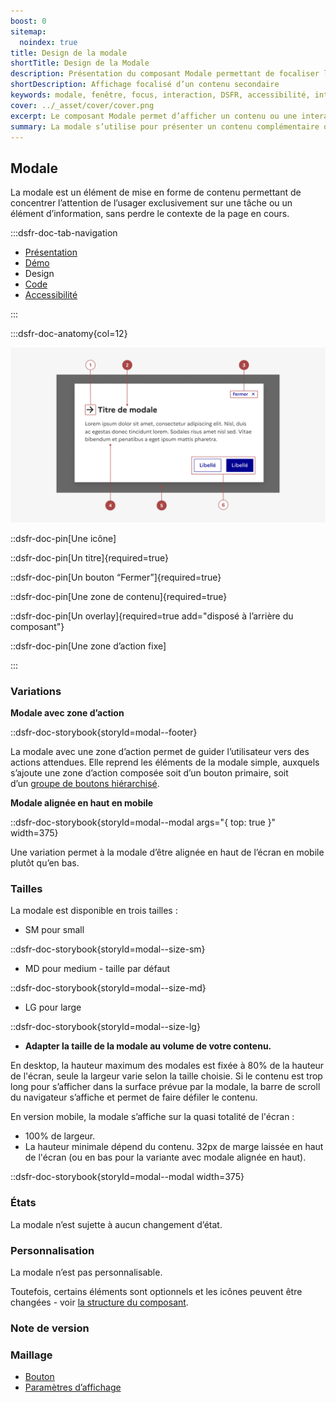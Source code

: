 ```yaml
---
boost: 0
sitemap:
  noindex: true
title: Design de la modale
shortTitle: Design de la Modale
description: Présentation du composant Modale permettant de focaliser l’attention de l’usager sur une tâche ou une information sans quitter la page.
shortDescription: Affichage focalisé d’un contenu secondaire
keywords: modale, fenêtre, focus, interaction, DSFR, accessibilité, interface, contenu secondaire
cover: ../_asset/cover/cover.png
excerpt: Le composant Modale permet d’afficher un contenu ou une interaction dans une fenêtre superposée à la page, bloquant le fond et recentrant l’attention de l’usager.
summary: La modale s’utilise pour présenter un contenu complémentaire ou une action simple sans sortir de la page en cours. Elle est conçue pour isoler une information importante tout en permettant de revenir au contexte initial en un clic. Non personnalisable, elle existe en plusieurs tailles, avec ou sans zone d’action, et respecte les standards d’accessibilité en figant l’arrière-plan lors de son affichage.
---
```


## Modale

La modale est un élément de mise en forme de contenu permettant de concentrer l’attention de l’usager exclusivement sur une tâche ou un élément d’information, sans perdre le contexte de la page en cours.

:::dsfr-doc-tab-navigation

- [Présentation](../index.md)
- [Démo](../demo/index.md)
- Design
- [Code](../code/index.md)
- [Accessibilité](../accessibility/index.md)

:::

:::dsfr-doc-anatomy{col=12}

![Anatomie du bouton](../_asset/anatomy/anatomy-1.png)

::dsfr-doc-pin[Une icône]

::dsfr-doc-pin[Un titre]{required=true}

::dsfr-doc-pin[Un bouton “Fermer”]{required=true}

::dsfr-doc-pin[Une zone de contenu]{required=true}

::dsfr-doc-pin[Un overlay]{required=true add="disposé à l’arrière du composant"}

::dsfr-doc-pin[Une zone d’action fixe]

:::

### Variations

**Modale avec zone d’action**

::dsfr-doc-storybook{storyId=modal--footer}

La modale avec une zone d’action permet de guider l’utilisateur vers des actions attendues. Elle reprend les éléments de la modale simple, auxquels s’ajoute une zone d’action composée soit d’un bouton primaire, soit d’un [groupe de boutons hiérarchisé](../../../../button/_part/doc/design/index.md#variations).

**Modale alignée en haut en mobile**

::dsfr-doc-storybook{storyId=modal--modal args="{ top: true }" width=375}

Une variation permet à la modale d’être alignée en haut de l’écran en mobile plutôt qu’en bas.

### Tailles

La modale est disponible en trois tailles :

- SM pour small

::dsfr-doc-storybook{storyId=modal--size-sm}

- MD pour medium - taille par défaut

::dsfr-doc-storybook{storyId=modal--size-md}

- LG pour large

::dsfr-doc-storybook{storyId=modal--size-lg}

- **Adapter la taille de la modale au volume de votre contenu.**

En desktop, la hauteur maximum des modales est fixée à 80% de la hauteur de l'écran, seule la largeur varie selon la taille choisie. Si le contenu est trop long pour s’afficher dans la surface prévue par la modale, la barre de scroll du navigateur s’affiche et permet de faire défiler le contenu.

En version mobile, la modale s’affiche sur la quasi totalité de l'écran :

- 100% de largeur.
- La hauteur minimale dépend du contenu. 32px de marge laissée en haut de l'écran (ou en bas pour la variante avec modale alignée en haut).

::dsfr-doc-storybook{storyId=modal--modal width=375}

### États

La modale n’est sujette à aucun changement d’état.

### Personnalisation

La modale n’est pas personnalisable.

Toutefois, certains éléments sont optionnels et les icônes peuvent être changées - voir [la structure du composant](#modale).

### Note de version

### Maillage

- [Bouton](../../../../button/_part/doc/index.md)
- [Paramètres d’affichage](../../../../display/_part/doc/index.md)
